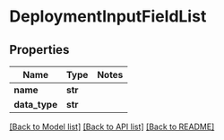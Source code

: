 # DeploymentInputFieldList

## Properties
Name | Type | Notes
------------ | ------------- | -------------
**name** | **str** | 
**data_type** | **str** | 

[[Back to Model list]](../README.md#documentation-for-models) [[Back to API list]](../README.md#documentation-for-api-endpoints) [[Back to README]](../README.md)


